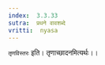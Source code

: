 ```yaml
---
index:  3.3.33
sutra:  प्रथने वावशब्दे
vritti:  nyasa
---
```


`तृणविस्तरः` इति। तृणाच्छादनमित्यर्थः।।

